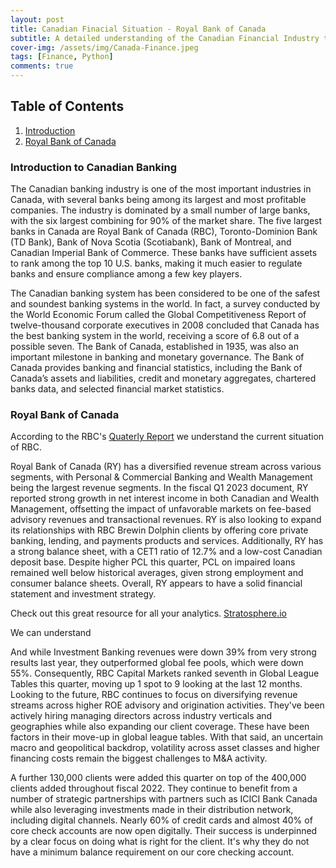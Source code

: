 ```yaml
---
layout: post
title: Canadian Finacial Situation - Royal Bank of Canada 
subtitle: A detailed understanding of the Canadian Financial Industry through Data.
cover-img: /assets/img/Canada-Finance.jpeg
tags: [Finance, Python]
comments: true
---
```


## Table of Contents
1. [Introduction](#introduction)
2. [Royal Bank of Canada](#royal-bank-of-canada)

### Introduction to Canadian Banking
The Canadian banking industry is one of the most important industries in Canada, with several banks being among its largest and most profitable companies. The industry is dominated by a small number of large banks, with the six largest combining for 90% of the market share. 
The five largest banks in Canada are Royal Bank of Canada (RBC), Toronto-Dominion Bank (TD Bank), Bank of Nova Scotia (Scotiabank), Bank of Montreal, and Canadian Imperial Bank of Commerce. These banks have sufficient assets to rank among the top 10 U.S. banks, making it much easier to regulate banks and ensure compliance among a few key players.

The Canadian banking system has been considered to be one of the safest and soundest banking systems in the world. In fact, a survey conducted by the World Economic Forum called the Global Competitiveness Report of twelve-thousand corporate executives in 2008 concluded that Canada has the best banking system in the world, receiving a score of 6.8 out of a possible seven. The Bank of Canada, established in 1935, was also an important milestone in banking and monetary governance. The Bank of Canada provides banking and financial statistics, including the Bank of Canada’s assets and liabilities, credit and monetary aggregates, chartered banks data, and selected financial market statistics.

### Royal Bank of Canada
According to the RBC's [Quaterly Report](https://www.rbc.com/investor-relations/_assets-custom/pdf/irdeck2023q1.pdf) we understand the current situation of RBC.

Royal Bank of Canada (RY) has a diversified revenue stream across various segments, with Personal & Commercial Banking and Wealth Management being the largest revenue segments. In the fiscal Q1 2023 document, RY reported strong growth in net interest income in both Canadian and Wealth Management, offsetting the impact of unfavorable markets on fee-based advisory revenues and transactional revenues. RY is also looking to expand its relationships with RBC Brewin Dolphin clients by offering core private banking, lending, and payments products and services. Additionally, RY has a strong balance sheet, with a CET1 ratio of 12.7% and a low-cost Canadian deposit base. Despite higher PCL this quarter, PCL on impaired loans remained well below historical averages, given strong employment and consumer balance sheets. Overall, RY appears to have a solid financial statement and investment strategy.

Check out this great resource for all your analytics. [Stratosphere.io](https://www.stratosphere.io/signup/?referralCode=IhNpdbdUphQb9PUvFqlT1y0skVz2) 

We can understand 

And while Investment Banking revenues were down 39% from very strong results last year, they outperformed global fee pools, which were down 55%. Consequently, RBC Capital Markets ranked seventh in Global League Tables this quarter, moving up 1 spot to 9 looking at the last 12 months. Looking to the future, RBC continues to focus on diversifying revenue streams across higher ROE advisory and origination activities. They've been actively hiring managing directors across industry verticals and geographies while also expanding our client coverage. These have been factors in their move-up in global league tables. With that said, an uncertain macro and geopolitical backdrop, volatility across asset classes and higher financing costs remain the biggest challenges to M&A activity.

A further 130,000 clients were added this quarter on top of the 400,000 clients added throughout fiscal 2022. They continue to benefit from a number of strategic partnerships with partners such as ICICI Bank Canada while also leveraging investments made in their distribution network, including digital channels. Nearly 60% of credit cards and almost 40% of core check accounts are now open digitally. Their success is underpinned by a clear focus on doing what is right for the client. It's why they do not have a minimum balance requirement on our core checking account.

